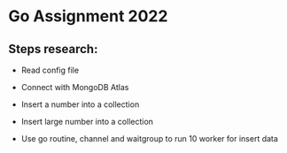 # Go Assignment 2022

## Steps research:
- Read config file
- Connect with MongoDB Atlas
- Insert a number into a collection

- Insert large number into a collection
- Use go routine, channel and waitgroup to run 10 worker for insert data
